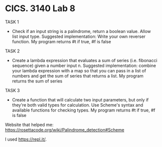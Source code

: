 # CICS. 3140 Lab 8

TASK 1
- Check if an input string is a palindrome, return a boolean value. Allow list input type. Suggested implementation: Write your own reverser function.
My program returns #t if true, #f is false

TASK 2
- Create a lambda expression that evaluates a sum of series (i.e. fibonacci sequence) given a number input n. Suggested implementation: combine your lambda expression with a map so that you can pass in a list of numbers and get the sum of series that returns a list.
My program returns the sum of series

TASK 3
- Create a function that will calculate two input parameters, but only if they're both valid types for calculation. Use Scheme's syntax and available functions for checking types.
My program returns #t if true, #f is false

Website that helped me: https://rosettacode.org/wiki/Palindrome_detection#Scheme

I used https://repl.it/.
